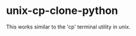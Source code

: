 unix-cp-clone-python
====================

This works similar to the 'cp' terminal utility in unix.
